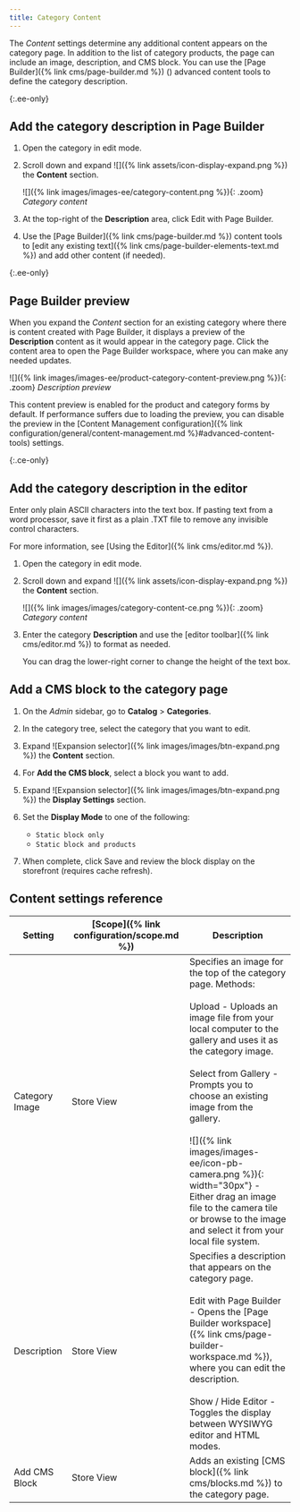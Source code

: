 ```yaml
---
title: Category Content
---
```


The _Content_ settings determine any additional content appears on the category page. In addition to the list of category products, the page can include an image, description, and CMS block. You can use the [Page Builder]({% link cms/page-builder.md %}) (<span class="ee-only"></span>) advanced content tools to define the category description.

{:.ee-only}
## Add the category description in Page Builder

1. Open the category in edit mode.

1. Scroll down and expand ![]({% link assets/icon-display-expand.png %}) the **Content** section.

   ![]({% link images/images-ee/category-content.png %}){: .zoom}
   _Category content_

1. At the top-right of the **Description** area, click <span class="btn">Edit with Page Builder</span>.

1. Use the [Page Builder]({% link cms/page-builder.md %}) content tools to [edit any existing text]({% link cms/page-builder-elements-text.md %}) and add other content (if needed).

{:.ee-only}
## Page Builder preview

When you expand the _Content_ section for an existing category where there is content created with Page Builder, it displays a preview of the **Description** content as it would appear in the category page. Click the content area to open the Page Builder workspace, where you can make any needed updates.

![]({% link images/images-ee/product-category-content-preview.png %}){: .zoom}
_Description preview_

This content preview is enabled for the product and category forms by default. If performance suffers due to loading the preview, you can disable the preview in the [Content Management configuration]({% link configuration/general/content-management.md %}#advanced-content-tools) settings.

{:.ce-only}
## Add the category description in the editor

Enter only plain ASCII characters into the text box. If pasting text from a word processor, save it first as a plain .TXT file to remove any invisible control characters.

For more information, see [Using the Editor]({% link cms/editor.md %}).

1. Open the category in edit mode.

1. Scroll down and expand ![]({% link assets/icon-display-expand.png %}) the **Content** section.

   ![]({% link images/images/category-content-ce.png %}){: .zoom}
   _Category content_

1. Enter the category **Description** and use the [editor toolbar]({% link cms/editor.md %}) to format as needed.

   You can drag the lower-right corner to change the height of the text box.

## Add a CMS block to the category page

1. On the _Admin_ sidebar, go to **Catalog** > **Categories**.

1. In the category tree, select the category that you want to edit.

1. Expand ![Expansion selector]({% link images/images/btn-expand.png %}) the **Content** section.

1. For **Add the CMS block**, select a block you want to add.

1. Expand ![Expansion selector]({% link images/images/btn-expand.png %}) the **Display Settings** section.

1. Set the **Display Mode** to one of the following:

   - `Static block only`
   - `Static block and products`

1. When complete, click <span class="btn">Save</span> and review the block display on the storefront (requires cache refresh).

## Content settings reference

|Setting|[Scope]({% link configuration/scope.md %})|Description|
|--- |--- |--- |
|Category Image|Store View|Specifies an image for the top of the category page. Methods: <br/><br/><span class="btn">Upload</span> - Uploads an image file from your local computer to the gallery and uses it as the category image.  <br/><br/><span class="btn">Select from Gallery</span> - Prompts you to choose an existing image from the gallery. <br/><br/>![]({% link images/images-ee/icon-pb-camera.png %}){: width="30px"}  - Either drag an image file to the camera tile or browse to the image and select it from your local file system.|
|Description|Store View|Specifies a description that appears on the category page. <br/><br/><span class="ee-only"></span><span class="btn">Edit with Page Builder</span> - Opens the [Page Builder workspace]({% link cms/page-builder-workspace.md %}), where you can edit the description. <br/><br/><span class="btn">Show / Hide Editor</span> - Toggles the display between WYSIWYG editor and HTML modes.|
|Add CMS Block|Store View|Adds an existing [CMS block]({% link cms/blocks.md %}) to the category page.|
